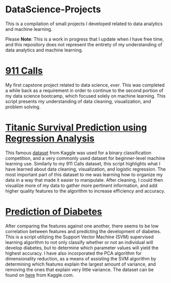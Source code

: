 # DataScience-Projects
This is a compilation of small projects I developed related to data analytics and machine learning.

Please **Note**: This is a work in progress that I update when I have free time, and this repository does not represent the entirety of my understanding of data analytics and machine learning.

# [911 Calls](https://github.com/MilanDean/DataScience-Projects/blob/master/911%20Calls/DataCleaning911CallsCapstoneProject.ipynb)
My first capstone project related to data science, *ever*. This was completed a while back as a requirement in order to continue to the second portion of my data science bootcamp, which focused solely on machine learning.
This script presents my understanding of data cleaning, visualization, and problem solving.


# [Titanic Survival Prediction using Regression Analysis](https://github.com/MilanDean/DataScience-Projects/blob/master/Titanic%20Regression%20Analysis/Titanic%20Survival%20Prediction%20(Data%20Cleaning%20and%20Visualization).ipynb)
This famous [dataset](https://www.kaggle.com/c/titanic) from Kaggle was used for a binary classification competition, and a very commonly used dataset for beginner-level
machine learning use. Similarly to my 911 Calls dataset, this script highlights what I have learned about data cleaning, visualization, and logistic regression.
The most important part of this dataset to me was learning how to organize my data in a way that made it easier to manipulate. After cleaning, I could then visualize more of my data to gather more pertinent information, and add higher quality features to the algorithm to increase efficiency and accuracy.


# [Prediction of Diabetes](https://github.com/MilanDean/DataScience-Projects/blob/master/Prediction%20of%20Diabetes.ipynb)
After comparing the features against one another, there seems to be low correlation between features and predicting the development of diabetes.
This is a script utilizing the Support Vector Machine (SVM) supervised learning algorithm to not only classify whether or not an individual will develop diabetes, but to determine which parameter values will yield the highest accuracy.
I have also incorporated the PCA algorithm for dimensionality reduction, as a means of assisting the SVM algorithm by determining which features explain the largest amount of variance, and removing the ones that explain very little variance. 
The dataset can be found on [here](https://www.kaggle.com/uciml/pima-indians-diabetes-database) from Kaggle.com.
